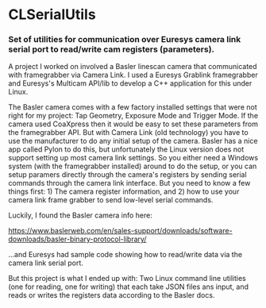 # CLSerialUtils

### Set of utilities for communication over Euresys camera link serial port to read/write cam registers (parameters).

A project I worked on involved a Basler linescan camera that communicated with framegrabber via Camera Link.  I used a Euresys Grablink framegrabber and Euresys's Multicam API/lib to develop a C++ application for this under Linux.

The Basler camera comes with a few factory installed settings that were not right for my project: Tap Geometry, Exposure Mode and Trigger Mode.  If the camera used CoaXpress then it would be easy to set these parameters 
from the framegrabber API.  But with Camera Link (old technology) you have to use the manufacturer to do any initial setup of the camera.  Basler has a nice app called Pylon to do this, but unfortunately the Linux version
does not support setting up most camera link settings.  So you either need a Windows system (with the framegrabber installed) around to do the setup, or you can setup paramers directly through the camera's registers by sending
serial commands through the camera link interface.  But you need to know a few things first:  1) The camera register information, and 2) how to use your camera link frame grabber to send low-level serial commands.

Luckily, I found the Basler camera info here:

https://www.baslerweb.com/en/sales-support/downloads/software-downloads/basler-binary-protocol-library/

...and Euresys had sample code showing how to read/write data via the camera link serial port.

But this project is what I ended up with:  Two Linux command line utilities (one for reading, one for writing) that each take JSON files ans input, and reads or writes the registers data according to the Basler docs.
